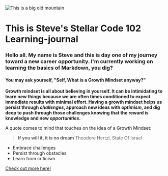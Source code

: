 ![This is a big old mountain](https://encrypted-tbn0.gstatic.com/images?q=tbn%3AANd9GcTU-ccF2pAQkpGHNfsyl8OVCuOrmH4R8fzpETX2JqtqTjRgAlbX&usqp=CAU)

# This is Steve's Stellar Code 102 Learning-journal 

### Hello all. My name is Steve and this is day one of my journey toward a new career opportunity. I'm currently working on learning the basics of Markdown, you dig? 

#### You may ask yourself, "Self, What is a Growth Mindset anyway?" 

**Growth mindset is all about believing in yourself. It can be intimidating to learn new things because we are often times conditioned to expect immediate results with minimal effort. Having a growth mindset helps us persist through _challenges_, approach new ideas with _optimism_, and dig deep to push through those challenges knowing that the reward is knowledge and new _opportunities_.** 

A quote comes to mind that touches on the idea of a Growth Mindset:

>**If you will it, it is no dream**  Theodore Hertzl, State Of Israel

- Embrace challenges
- Persist through obstacles
- Learn from criticism

[Check out more here!](https://github.com/SBALDOCK)


